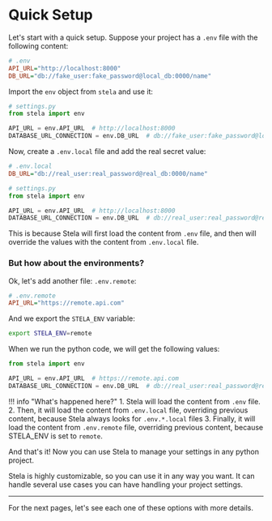 # Quick Setup

Let's start with a quick setup. Suppose your project has a `.env` file with the following content:

```ini
# .env
API_URL="http://localhost:8000"
DB_URL="db://fake_user:fake_password@local_db:0000/name"
```

Import the `env` object from `stela` and use it:

```python
# settings.py
from stela import env

API_URL = env.API_URL  # http://localhost:8000
DATABASE_URL_CONNECTION = env.DB_URL  # db://fake_user:fake_password@local_db:0000/name

```

Now, create a `.env.local` file and add the real secret value:

```ini
# .env.local
DB_URL="db://real_user:real_password@real_db:0000/name"
```

```python
# settings.py
from stela import env

API_URL = env.API_URL  # http://localhost:8000
DATABASE_URL_CONNECTION = env.DB_URL  # db://real_user:real_password@real_db:0000/name
```

This is because Stela will first load the content from `.env` file, and then will override the values with the content from `.env.local` file.

### But how about the environments?

Ok, let's add another file: `.env.remote`:

```ini
# .env.remote
API_URL="https://remote.api.com"
```

And we export the `STELA_ENV` variable:

```bash
export STELA_ENV=remote
```

When we run the python code, we will get the following values:

```python
from stela import env

API_URL = env.API_URL  # https://remote.api.com
DATABASE_URL_CONNECTION = env.DB_URL  # db://real_user:real_password@real_db:0000/name
```

!!! info "What's happened here?"
    1. Stela will load the content from `.env` file.
    2. Then, it will load the content from `.env.local` file, overriding previous content, because Stela always looks for `.env.*.local` files
    3. Finally, it will load the content from `.env.remote` file, overriding previous content, because STELA_ENV is set to `remote`.

And that's it! Now you can use Stela to manage your settings in any python project.

Stela is highly customizable, so you can use it in any way you want. It can handle several use cases you can have
handling your project settings.

---

For the next pages, let's see each one of these options with more details.
